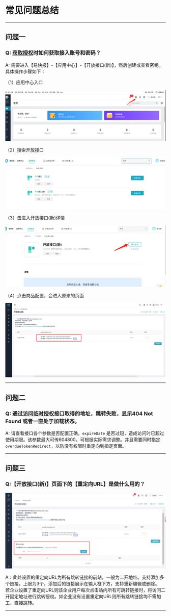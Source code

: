 # 常见问题总结

---
## 问题一
### Q: [获取授权](/docs/open-api/getting-started/auth)时如何获取接入账号和密码？

A: 需要进入【易快报】-【应用中心】-【开放接口(新)】，然后创建或查看密钥。具体操作步骤如下：<br/>

（1）应用中心入口

![如何获取验证码](images/getAccessTokenNew1.png)

（2）搜索开放接口

![如何获取验证码](images/getAccessTokenNew2.png)

（3）击进入开放接口(新)详情

![如何获取验证码](images/getAccessTokenNew3.png)

（4）点击商品配置，会进入原来的页面

![如何获取验证码](images/getToken2.png)

---

## 问题二

### Q: 通过[访问临时授权](/docs/open-api/getting-started/temp-auth)接口取得的地址，跳转失败，显示404 Not Found 或者一直处于加载状态。

A: 请查看接口各个参数是否配置正确。`expireDate` 是否过短，造成访问时已超过使用期限。该参数最大可传604800，可根据实际需求调整。并且需要同时指定 `overdueTokenRedirect`，以防没有权限时重定向到指定页面。

---

## 问题三

### Q:【开放接口(新)】页面下的【重定向URL】是做什么用的？

![重定向URL](images/redirectURL.png)

A：此处设置的重定向URL为所有跳转链接的前站，一般为二开地址。支持添加多个链接，上限为3个，添加后的链接展示在输入框下方，支持重新编辑或删除。<br/>
若企业设置了重定向URL则该企业用户每次点击站内所有可跳转链接时，将访问二开固定地址进行跳转授权。如企业没有设置重定向URL则所有跳转链接均不需加工，直接跳转。

---
